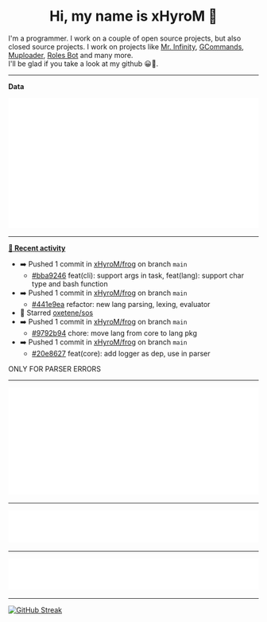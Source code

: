 <p align="center">
    <!-- <img src="https://avatars.githubusercontent.com/u/56601352" width="192" alt="hyro's pfp" /> -->
    <h1 align="center">Hi, my name is xHyroM 👋</h1>
</p>

I'm a programmer. I work on a couple of open source projects, but also closed source projects. I work on projects like [Mr. Infinity](https://discord.com/oauth2/authorize?client_id=720321585625694239&scope=bot%20applications.commands&permissions=8&redirect_uri=https://blobs.gq/imanager&prompt=consent&response_type=code), [GCommands](https://github.com/Garlic-Team/GCommands), [Muploader](https://github.com/xHyroM/Muploader), [Roles Bot](https://github.com/xHyroM/roles-bot) and many more.  
I'll be glad if you take a look at my github 😀👀.

___
**Data**

<img src="https://github.com/xHyroM/xHyroM/blob/master/.cache/base.svg">

___

**[📰 Recent activity](https://github.com/xHyroM)**
* ➡️ Pushed 1 commit in [xHyroM/frog](https://github.com/xHyroM/frog) on branch `main`
  * [#bba9246](https://github.com/xHyroM/frog/commit/bba9246) feat(cli): support args in task, feat(lang): support char type and bash function
* ➡️ Pushed 1 commit in [xHyroM/frog](https://github.com/xHyroM/frog) on branch `main`
  * [#441e9ea](https://github.com/xHyroM/frog/commit/441e9ea) refactor: new lang parsing, lexing, evaluator
* 🌟 Starred [oxetene/sos](https://github.com/oxetene/sos)
* ➡️ Pushed 1 commit in [xHyroM/frog](https://github.com/xHyroM/frog) on branch `main`
  * [#9792b94](https://github.com/xHyroM/frog/commit/9792b94) chore: move lang from core to lang pkg
* ➡️ Pushed 1 commit in [xHyroM/frog](https://github.com/xHyroM/frog) on branch `main`
  * [#20e8627](https://github.com/xHyroM/frog/commit/20e8627) feat(core): add logger as dep, use in parser

ONLY FOR PARSER ERRORS


___

<img src="https://github.com/xHyroM/xHyroM/blob/master/.cache/isocalendar.svg">

___

<img src="https://github.com/xHyroM/xHyroM/blob/master/.cache/languages.svg">

___

<img src="https://github.com/xHyroM/xHyroM/blob/master/.cache/achievements.svg">

___

[![GitHub Streak](https://github-readme-streak-stats.herokuapp.com?user=xHyroM&theme=dark&hide_border=true&date_format=M%20j%5B%2C%20Y%5D)](https://git.io/streak-stats)
